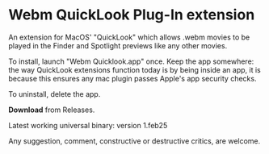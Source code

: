 # Webm QuickLook Plug-In extension  
  

An extension for MacOS' "QuickLook" which allows .webm movies to be played in the Finder and Spotlight previews like any other movies.


To install, launch "Webm Quicklook.app" once.
Keep the app somewhere: the way QuickLook extensions function today is by being inside an app, it is because this ensures any mac plugin passes Apple's app security checks.


To uninstall, delete the app.






     
**Download** from Releases.

Latest working universal binary: version 1.feb25




Any suggestion, comment, constructive or destructive critics, are welcome.



